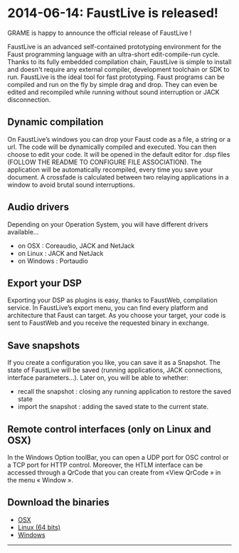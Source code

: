 # **2014-06-14:** FaustLive is released!

GRAME is happy to announce the official release of FaustLive !

FaustLive is an advanced self-contained prototyping environment for the Faust programming language with an ultra-short edit-compile-run cycle. Thanks to its fully embedded compilation chain, FaustLive is simple to install and doesn't require any external compiler, development toolchain or SDK to run. FaustLive is the ideal tool for fast prototyping. Faust programs can be compiled and run on the fly by simple drag and drop. They can even be edited and recompiled while running without sound interruption or JACK disconnection.

## Dynamic compilation

On FaustLive’s windows you can drop your Faust code as a file, a string or a url. The code will be dynamically compiled and executed. You can then choose to edit your code. It will be opened in the default editor for .dsp files (FOLLOW THE README TO CONFIGURE FILE ASSOCIATION). The application will be automatically recompiled, every time you save your document. A crossfade is calculated between two relaying applications in a window to avoid brutal sound interruptions.

## Audio drivers

Depending on your Operation System, you will have different drivers available…

- on OSX : Coreaudio, JACK and NetJack
- on Linux : JACK and NetJack
- on Windows : Portaudio

## Export your DSP

Exporting your DSP as plugins is easy, thanks to FaustWeb, compilation service. In FaustLive’s export menu, you can find every platform and architecture that Faust can target. As you choose your target, your code is sent to FaustWeb and you receive the requested binary in exchange.

## Save snapshots

If you create a configuration you like, you can save it as a Snapshot. The state of FaustLive will be saved (running applications, JACK connections, interface parameters...). Later on, you will be able to whether:

- recall the snapshot : closing any running application to restore the saved state
- import the snapshot : adding the saved state to the current state.

## Remote control interfaces (only on Linux and OSX)

In the Windows Option toolBar, you can open a UDP port for OSC control or a TCP port for HTTP control. Moreover, the HTLM interface can be accessed through a QrCode that you can create from «View QrCode » in the menu « Window ».

## Download the binaries

- [OSX](http://sourceforge.net/projects/faudiostream/files/FaustLive.dmg)
- [Linux (64 bits)](http://sourceforge.net/projects/faudiostream/files/FaustLive_Linux.zip)
- [Windows](http://sourceforge.net/projects/faudiostream/files/FaustLive_Windows.rar)

---
